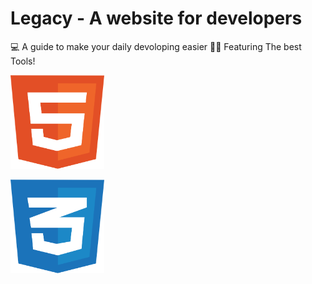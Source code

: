 # Legacy - A website for developers
💻 A guide to make your daily devoloping easier
👨‍💻 Featuring The best Tools!

<p align="left">
            <img width="150" height="150" src="/img/html-1.svg">
</p>
<p align="left">
            <img width="150" height="150" src="/img/css-3.svg">
</p>
